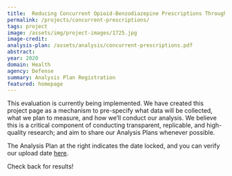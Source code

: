 ```yaml
---
title:  Reducing Concurrent Opioid-Benzodiazepine Prescriptions Through Provider Messages
permalink: /projects/concurrent-prescriptions/
tags: project
image: /assets/img/project-images/1725.jpg
image-credit: 
analysis-plan: /assets/analysis/concurrent-prescriptions.pdf
abstract: 
year: 2020
domain: Health
agency: Defense
summary: Analysis Plan Registration
featured: homepage
---
```

This evaluation is currently being implemented. We have created this project page as a mechanism to pre-specify what data will be collected, what we plan to measure, and how we’ll conduct our analysis. We believe this is a critical component of conducting transparent, replicable, and high-quality research; and aim to share our Analysis Plans whenever possible.

The Analysis Plan at the right indicates the date locked, and you can verify our upload date <a href="https://github.com/gsa-oes/office-of-evaluation-sciences/commits/master/assets/analysis/concurrent-prescriptions.pdf">here</a>. 

Check back for results!
